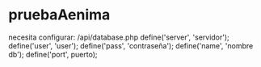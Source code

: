 # pruebaAenima

necesita configurar:
 /api/database.php
    define('server', 'servidor');
    define('user', 'user');
    define('pass', 'contraseña');
    define('name', 'nombre db');
    define('port', puerto);
 
